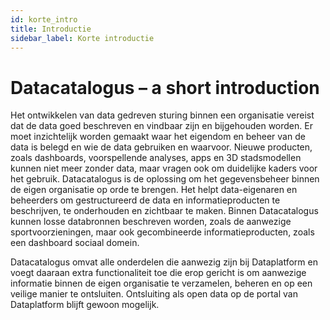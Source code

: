 ```yaml
---
id: korte_intro
title: Introductie
sidebar_label: Korte introductie
---
```


# Datacatalogus – a short introduction

Het ontwikkelen van data gedreven sturing binnen een organisatie vereist dat de data goed beschreven en vindbaar zijn en bijgehouden worden. Er moet inzichtelijk worden gemaakt waar het eigendom en beheer van de data is belegd en wie de data gebruiken en waarvoor. Nieuwe producten, zoals dashboards, voorspellende analyses, apps en 3D stadsmodellen kunnen niet meer zonder data, maar vragen ook om duidelijke kaders voor het gebruik. Datacatalogus is de oplossing om het gegevensbeheer binnen de eigen organisatie op orde te brengen. Het helpt data-eigenaren en beheerders om gestructureerd de data en informatieproducten te beschrijven, te onderhouden en zichtbaar te maken. Binnen Datacatalogus kunnen losse databronnen beschreven worden, zoals de aanwezige sportvoorzieningen, maar ook gecombineerde informatieproducten, zoals een dashboard sociaal domein.

Datacatalogus omvat alle onderdelen die aanwezig zijn bij Dataplatform en voegt daaraan extra functionaliteit toe die erop gericht is om aanwezige informatie binnen de eigen organisatie te verzamelen, beheren en op een veilige manier te ontsluiten. Ontsluiting als open data op de portal van Dataplatform blijft gewoon mogelijk.
